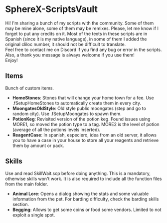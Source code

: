 # SphereX-ScriptsVault
Hi! I'm sharing a bunch of my scripts with the community. Some of them may be mine alone, some of them may be remixes. Please, let me know if I forget to put any credits on it. 
Most of the texts in these scripts are in Spanish (since it is my native language), in some of them I added the original cliloc number, it should not be difficult to translate.  
Feel free to contact me on Discord if you find any bug or error in the scripts. Also, a thank you message is always welcome if you use them!  
Enjoy!
  
## Items
Bunch of custom items.
+ **HomeStones**: Stones that will change your home town for a fee. Use .fSetupHomeStones to automatically create them in every city.
+ **MoongatesOldStyle**: Old style public moongates (step and go to random city). Use .fSetupMoongates to spawn them.
+ **PotionKeg**: Revisited version of the potion keg. Found issues using MORE1, so moved the potion type to a tag. MORE2 is the level of potion (average of all the potions levels inserted).
+ **ReagentCase**: In spanish, especiero, idea from an old server, it allows you to have a case in your house to store all your reagents and retrieve them by amount or pack.
  
## Skills
Use and read SkillWait.scp before doing anything. This is a mandatory, otherwise skills won't work. It is also required to include all the function files from the main folder.  
+ **Animal Lore**: Opens a dialog showing the stats and some valuable information from the pet. For barding difficulty, check the barding skills section.
+ **Begging**: Allows to get some coins or food some vendors. Limited to not exploit a single spot.
  